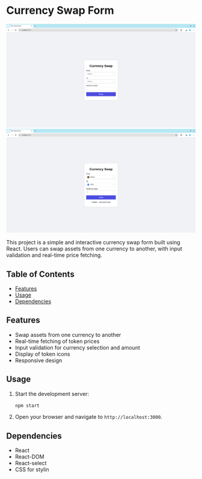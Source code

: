 # Currency Swap Form
![alt text](<Screenshot from 2024-06-26 12-51-36.png>)
![alt text](<Screenshot from 2024-06-26 12-51-45.png>)

This project is a simple and interactive currency swap form built using React. Users can swap assets from one currency to another, with input validation and real-time price fetching.

## Table of Contents

- [Features](#features)
- [Usage](#usage)
- [Dependencies](#dependencies)

## Features

- Swap assets from one currency to another
- Real-time fetching of token prices
- Input validation for currency selection and amount
- Display of token icons
- Responsive design

## Usage

1. Start the development server:
    ```bash
    npm start
    ```

2. Open your browser and navigate to `http://localhost:3000`.

## Dependencies

- React
- React-DOM
- React-select
- CSS for stylin

